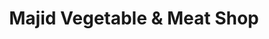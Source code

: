 ---
title: "Majid Vegetable & Meat Shop"
url: /karachi/majid-vegetable-and-meat-shop/
shop: greengrocer
---